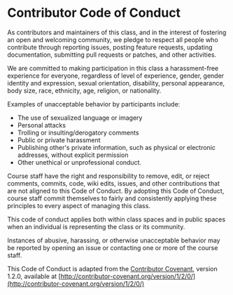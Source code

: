 # Contributor Code of Conduct

As contributors and maintainers of this class, and in the interest
of fostering an open and welcoming community, we pledge to respect all
people who contribute through reporting issues, posting feature
requests, updating documentation, submitting pull requests or patches,
and other activities.

We are committed to making participation in this class a
harassment-free experience for everyone, regardless of level of
experience, gender, gender identity and expression, sexual
orientation, disability, personal appearance, body size, race,
ethnicity, age, religion, or nationality.

Examples of unacceptable behavior by participants include:

* The use of sexualized language or imagery
* Personal attacks
* Trolling or insulting/derogatory comments
* Public or private harassment
* Publishing other's private information, such as physical or
  electronic addresses, without explicit permission
* Other unethical or unprofessional conduct.

Course staff have the right and responsibility to remove, edit,
or reject comments, commits, code, wiki edits, issues, and other
contributions that are not aligned to this Code of Conduct. By
adopting this Code of Conduct, course staff commit themselves
to fairly and consistently applying these principles to every aspect
of managing this class.

This code of conduct applies both within class spaces and in public
spaces when an individual is representing the class or its
community.

Instances of abusive, harassing, or otherwise unacceptable behavior
may be reported by opening an issue or contacting one or more of the
course staff.

This Code of Conduct is adapted from the [Contributor Covenant](http://contributor-covenant.org), version 1.2.0, available at [http://contributor-covenant.org/version/1/2/0/](http://contributor-covenant.org/version/1/2/0/)
